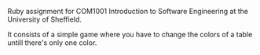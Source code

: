 Ruby assignment for COM1001 Introduction to Software Engineering at the University of Sheffield.

It consists of a simple game where you have to change the colors of a table untill there's only one color.
